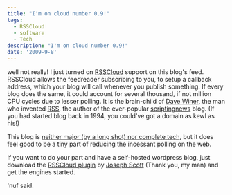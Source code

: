 ```yaml
---
title: "I'm on cloud number 0.9!"
tags:
  - RSSCloud
  - software
  - Tech
description: "I'm on cloud number 0.9!"
date: '2009-9-8'
---
```


well not really! I just turned on [RSSCloud][0] support on this blog's feed. RSSCloud allows the feedreader subscribing to you, to setup a callback address, which your blog will call whenever you publish something. If every blog does the same, it could account for several thousand, if not million CPU cycles due to lesser polling. It is the brain-child of [Dave Winer][1], the man who invented [RSS][2], the author of the ever-popular [scriptingnews][3] blog. (If you had started blog back in 1994, you could've got a domain as kewl as his!)

This blog is [neither major (by a long shot) nor complete tech][4], but it does feel good to be a tiny part of reducing the incessant polling on the web.

If you want to do your part and have a self-hosted wordpress blog, just download the [RSSCloud plugin][5] by [Joseph Scott][6] (Thank you, my man) and get the engines started.

'nuf said.


[0]: http://rsscloud.org
[1]: http://www.scripting.com/stories/2007/02/21/daveWinerBio.html
[2]: http://www.google.com/url?sa=t&source=web&ct=res&cd=1&url=http%3A%2F%2Fen.wikipedia.org%2Fwiki%2FRSS&ei=s6mmSpDhFsWGnQe-otm_Bw&usg=AFQjCNEdBSkFc9gzQ_IRDoz4mZzyuZwfbw&sig2=OcpSTpcJ-ca6xlAggoL_vg
[3]: http://www.scripting.com/
[4]: http://www.scripting.com/stories/2009/09/07/teaseTeaseTease.html
[5]: http://wordpress.org/extend/plugins/rsscloud/
[6]: http://josephscott.org/archives/2009/09/rsscloud-for-wordpress/